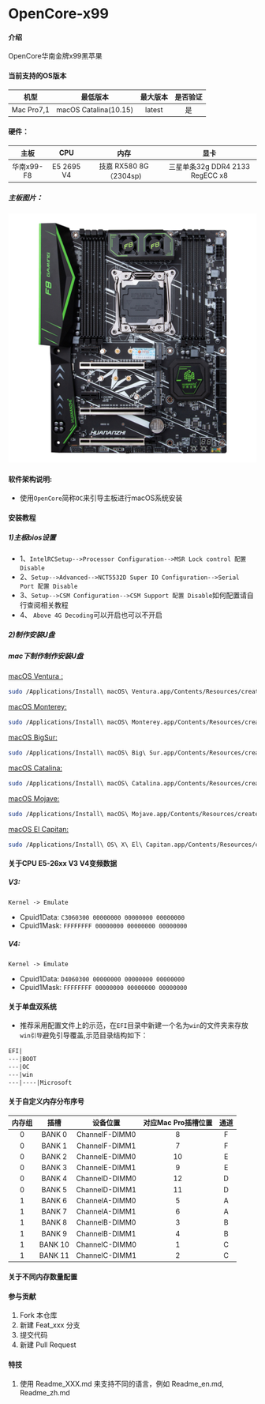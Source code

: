 # OpenCore-x99

#### 介绍
OpenCore华南金牌x99黑苹果
#### 当前支持的OS版本
| 机型 | 最低版本 | 最大版本 | 是否验证 |
| :---: | :---: | :---: | :---: |
| Mac Pro7,1 | macOS Catalina(10.15) | latest | 是 |

#### 硬件：
| 主板 | CPU | 内存 | 显卡 |
| :---: | :---: | :---: | :---: |
| 华南x99-F8 | E5 2695 V4 | 技嘉 RX580 8G （2304sp) | 三星单条32g DDR4 2133 RegECC x8 |

##### 主板图片：
![](./docs/1678384164320320621.png)

#### 软件架构说明:
- 使用`OpenCore`简称`OC`来引导主板进行macOS系统安装


#### 安装教程
##### 1)主板bios设置
- 1、`IntelRCSetup-->Processor Configuration-->MSR Lock control 配置 Disable`
- 2、`Setup-->Advanced-->NCT5532D Super IO Configuration-->Serial Port 配置 Disable`
- 3、`Setup-->CSM Configuration-->CSM Support 配置 Disable`如何配置请自行查阅相关教程
- 4、 `Above 4G Decoding`可以开启也可以不开启

##### 2)制作安装U盘
##### mac下制作制作安装U盘

[macOS Ventura :](https://apps.apple.com/cn/app/macos-ventura/id1638787999?mt=12)
```bash
sudo /Applications/Install\ macOS\ Ventura.app/Contents/Resources/createinstallmedia --volume /Volumes/MyVolume
```
[macOS Monterey:](https://apps.apple.com/cn/app/macos-monterey/id1576738294?mt=12)
```bash
sudo /Applications/Install\ macOS\ Monterey.app/Contents/Resources/createinstallmedia --volume /Volumes/MyVolume
```
[macOS BigSur:](https://apps.apple.com/cn/app/macos-big-sur/id1526878132?mt=12)
```bash
sudo /Applications/Install\ macOS\ Big\ Sur.app/Contents/Resources/createinstallmedia --volume /Volumes/MyVolume
```
[macOS Catalina:](https://itunes.apple.com/cn/app/macos-catalina/id1466841314?ls=1&mt=12)
```bash
sudo /Applications/Install\ macOS\ Catalina.app/Contents/Resources/createinstallmedia --volume /Volumes/MyVolume
```
[macOS Mojave:](https://itunes.apple.com/cn/app/macos-mojave/id1398502828?ls=1&mt=12)
```bash
sudo /Applications/Install\ macOS\ Mojave.app/Contents/Resources/createinstallmedia --volume /Volumes/MyVolume
```
[macOS El Capitan:](http://updates-http.cdn-apple.com/2019/cert/061-41424-20191024-218af9ec-cf50-4516-9011-228c78eda3d2/InstallMacOSX.dmg)
```bash
sudo /Applications/Install\ OS\ X\ El\ Capitan.app/Contents/Resources/createinstallmedia --volume /Volumes/MyVolume --applicationpath /Applications/Install\ OS\ X\ El\ Capitan.app
```

#### 关于CPU E5-26xx V3 V4变频数据

##### V3: 
`Kernel -> Emulate`
- Cpuid1Data: `C3060300 00000000 00000000 00000000`
- Cpuid1Mask: `FFFFFFFF 00000000 00000000 00000000`
##### V4:
`Kernel -> Emulate`
- Cpuid1Data: `D4060300 00000000 00000000 00000000`
- Cpuid1Mask: `FFFFFFFF 00000000 00000000 00000000`
#### 关于单盘双系统
- 推荐采用配置文件上的示范，在`EFI`目录中新建一个名为`win`的文件夹来存放`win引导`避免引导覆盖,示范目录结构如下：
```
EFI|
---|BOOT
---|OC
---|win
---|----|Microsoft
```
#### 关于自定义内存分布序号
| 内存组 | 插槽 | 设备位置 | 对应Mac Pro插槽位置 | 通道 |
| :---: | :---: | :---: | :---: | :---: |
| 0 | BANK 0 | ChannelF-DIMM0 | 8 | F |
| 0 | BANK 1 | ChannelF-DIMM1 | 7 | F |
| 0 | BANK 2 | ChannelE-DIMM0 | 10 | E |
| 0 | BANK 3 | ChannelE-DIMM1 | 9 | E |
| 0 | BANK 4 | ChannelD-DIMM0 | 12 | D |
| 0 | BANK 5 | ChannelD-DIMM1 | 11 | D |
| 1 | BANK 6 | ChannelA-DIMM0 | 5 | A |
| 1 | BANK 7 | ChannelA-DIMM1 | 6 | A |
| 1 | BANK 8 | ChannelB-DIMM0 | 3 | B |
| 1 | BANK 9 | ChannelB-DIMM1 | 4 | B |
| 1 | BANK 10 | ChannelC-DIMM0 | 1 | C |
| 1 | BANK 11 | ChannelC-DIMM1 | 2 | C |

#### 关于不同内存数量配置
 
#### 参与贡献

1.  Fork 本仓库
2.  新建 Feat_xxx 分支
3.  提交代码
4.  新建 Pull Request


#### 特技

1.  使用 Readme\_XXX.md 来支持不同的语言，例如 Readme\_en.md, Readme\_zh.md

